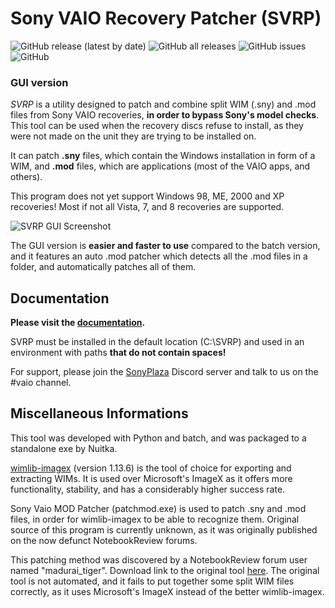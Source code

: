 # Sony VAIO Recovery Patcher (SVRP)
![GitHub release (latest by date)](https://img.shields.io/github/v/release/vir0z4/svrp)
![GitHub all releases](https://img.shields.io/github/downloads/vir0z4/svrp/total)
![GitHub issues](https://img.shields.io/github/issues/vir0z4/svrp)
![GitHub](https://img.shields.io/github/license/vir0z4/svrp)

### GUI version

*SVRP* is a utility designed to patch and combine split WIM (.sny) and .mod files from Sony VAIO recoveries, **in order to bypass Sony's model checks**. This tool can be used when the recovery discs refuse to install, as they were not made on the unit they are trying to be installed on.

It can patch **.sny** files, which contain the Windows installation in form of a WIM, and **.mod** files, which are applications (most of the VAIO apps, and others). 

This program does not yet support Windows 98, ME, 2000 and XP recoveries! Most if not all Vista, 7, and 8 recoveries are supported.

![SVRP GUI Screenshot](https://vaiolibrary.com/images/c/ce/SVRP_main_crop.png)

The GUI version is **easier and faster to use** compared to the batch version, and it features an auto .mod patcher which detects all the .mod files in a folder, and automatically patches all of them.

## Documentation

**Please visit the [documentation](https://svrp.vir0z4.com).**

SVRP must be installed in the default location (C:\SVRP) and used in an environment with paths **that do not contain spaces!**

For support, please join the [SonyPlaza](https://discord.gg/bF9BgTzqZk) Discord server and talk to us on the #vaio channel.

## Miscellaneous Informations

This tool was developed with Python and batch, and was packaged to a standalone exe by Nuitka.

[wimlib-imagex](https://wimlib.net) (version 1.13.6) is the tool of choice for exporting and extracting WIMs. It is used over Microsoft's ImageX as it offers more functionality, stability, and has a considerably higher success rate.

Sony Vaio MOD Patcher (patchmod.exe) is used to patch .sny and .mod files, in order for wimlib-imagex to be able to recognize them. Original source of this program is currently unknown, as it was originally published on the now defunct NotebookReview forums.

This patching method was discovered by a NotebookReview forum user named "madurai_tiger". Download link to the original tool [here](https://drive.google.com/file/d/1YD7bDr-aW9nuFUKLNVEx94GMLfDBNo_b/view?usp=sharing). The original tool is not automated, and it fails to put together some split WIM files correctly, as it uses Microsoft's ImageX instead of the better wimlib-imagex.
